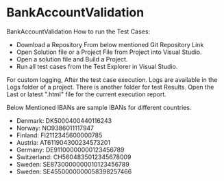 # BankAccountValidation
BankAccountValidation
How to run the Test Cases:
- Download a Repository From below mentioned Git Repository Link
- Open Solution file or a Project File from Project into Visual Studio. 
- Open a solution file and Build a Project.
- Run all test cases from the Test Explorer in Visual Studio.

For custom logging, After the test case execution. Logs are available in the Logs folder of a project. 
There is another folder for test Results. Open the Last or latest ".html" file for the current execution report. 

Below Mentioned IBANs are sample IBANs for different countries.  
- Denmark:	DK5000400440116243
- Norway:	NO9386011117947
- Finland:	FI2112345600000785
- Austria:	AT611904300234573201
- Germany:	DE91100000000123456789
- Switzerland:	CH5604835012345678009
- Sweden:	SE8730000000010123456789
- Sweden:	SE4550000000058398257466

